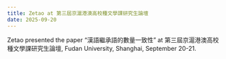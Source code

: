 ```yaml
---
title: Zetao at 第三屆京滬港澳高校種文學課研究生論壇
date: 2025-09-20
---
```


Zetao presented the paper “漢語繼承語的數量一致性” at 第三屆京滬港澳高校種文學課研究生論壇, Fudan University, Shanghai, September 20-21.
